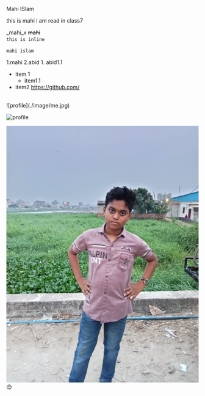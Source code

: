 <!--markdown tutorial-->
 Mahi ISlam
<p>this is mahi i am read in class7

_mahi_x
~~mahi~~         
`this is inline`


```Javascprit
mahi islam
```



1.mahi 
2.abid
     1. abid1.1
- item 1
  - item1.1
- item2
https://github.com/


<br>
![profile](./image/me.jpg) <br>

![profile][def]

[def]: .imege/me.JPG.jpg.
![profile](./images/me.jpg)
😊